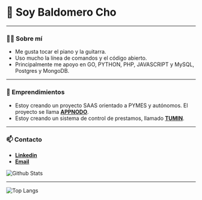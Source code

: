 # **👋 Soy Baldomero Cho**

------------------------------------------------------------------------
### **👨‍💻 Sobre mí**
- Me gusta tocar el piano y la guitarra.
- Uso mucho la línea de comandos y el código abierto.
- Principalmente me apoyo en GO, PYTHON, PHP, JAVASCRIPT y MySQL, Postgres y MongoDB.
____________________________________________________

### **🐋 Emprendimientos**
- Estoy creando un proyecto SAAS orientado a PYMES y autónomos. El proyecto se llama [**APPNODO**](https://appnodo.com).
- Estoy creando un sistema de control de prestamos, llamado [**TUMIN**](https://appnodo.com/tumin).

----------------
### **📫 Contacto**
- [**Linkedin**](https://www.linkedin.com/in/baldomerocho/)
- [**Email**](mailto:baldomerocho@icloud.com)

<img alt="Github Stats" src="https://github-readme-stats.vercel.app/api?username=baldomerocho&show_icons=true&hide_border=true&theme=dark" />
<hr>
<img alt="Top Langs" src="https://github-readme-stats.vercel.app/api/top-langs/?username=baldomerocho&langs_count=8" />